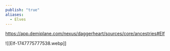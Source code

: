 ```yaml
---
publish: "true"
aliases:
  - Elves
---
```

https://app.demiplane.com/nexus/daggerheart/sources/core/ancestries#Elf

![[Elf-1747775777538.webp]]